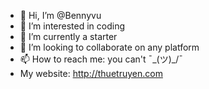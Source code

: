 - 👋 Hi, I’m @Bennyvu
- 👀 I’m interested in coding
- 🌱 I’m currently a starter 
- 💞️ I’m looking to collaborate on any platform
- 📫 How to reach me: you can't ¯\_(ツ)_/¯
- My website: http://thuetruyen.com
<!---
Bennyvu/Bennyvu is a ✨ special ✨ repository because its `README.md` (this file) appears on your GitHub profile.
You can click the Preview link to take a look at your changes.
--->
